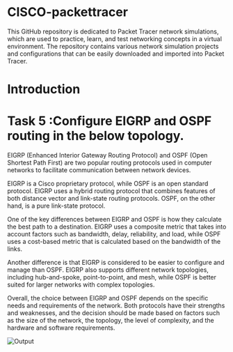 # CISCO-packettracer
This GitHub repository is dedicated to Packet Tracer network simulations, which are used to practice, learn, and test networking concepts in a virtual environment. The repository contains various network simulation projects and configurations that can be easily downloaded and imported into Packet Tracer.

# Introduction 


# Task 5 :Configure EIGRP and OSPF routing in the below topology.
EIGRP (Enhanced Interior Gateway Routing Protocol) and OSPF (Open Shortest Path First) are two popular routing protocols used in computer networks to facilitate communication between network devices.

EIGRP is a Cisco proprietary protocol, while OSPF is an open standard protocol. EIGRP uses a hybrid routing protocol that combines features of both distance vector and link-state routing protocols. OSPF, on the other hand, is a pure link-state protocol.

One of the key differences between EIGRP and OSPF is how they calculate the best path to a destination. EIGRP uses a composite metric that takes into account factors such as bandwidth, delay, reliability, and load, while OSPF uses a cost-based metric that is calculated based on the bandwidth of the links.

Another difference is that EIGRP is considered to be easier to configure and manage than OSPF. EIGRP also supports different network topologies, including hub-and-spoke, point-to-point, and mesh, while OSPF is better suited for larger networks with complex topologies.

Overall, the choice between EIGRP and OSPF depends on the specific needs and requirements of the network. Both protocols have their strengths and weaknesses, and the decision should be made based on factors such as the size of the network, the topology, the level of complexity, and the hardware and software requirements.


![Output](https://user-images.githubusercontent.com/90936436/220851391-83dcfa9c-2b82-430a-9ab1-42418fb67c6f.png)


